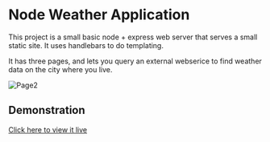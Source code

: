 # Node Weather Application
 This project is a small basic node + express web server that serves a small static site. It uses handlebars to do templating. 
 
 It has three pages, and lets you query an external webserice to find weather data on the city where you live.
 
![Page2](https://i.imgur.com/1WHz1sr.png "Page1")


## Demonstration
[Click here to view it live](https://gerroir-weather-application.herokuapp.com)
